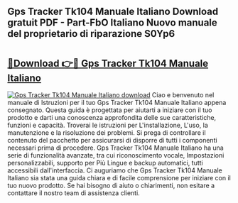 ## Gps Tracker Tk104 Manuale Italiano Download gratuit PDF - Part-FbO Italiano Nuovo manuale del proprietario di riparazione S0Yp6

# <h2><a href="http://dfgjg7.blite.top/?on=Gps+Tracker+Tk104+Manuale+Italiano">🔗Download 👉🔴 Gps Tracker Tk104 Manuale Italiano</a></h2>

[![Gps Tracker Tk104 Manuale Italiano download](https://i.imgur.com/lujVjoI.png)](http://dfgjg7.blite.top/?on=Gps+Tracker+Tk104+Manuale+Italiano)
Ciao e benvenuto nel manuale di Istruzioni per il tuo Gps Tracker Tk104 Manuale Italiano appena consegnato. Questa guida è progettata per aiutarti a iniziare con il tuo prodotto e darti una conoscenza approfondita delle sue caratteristiche, funzioni e capacità. Troverai le istruzioni per L'installazione, L'uso, la manutenzione e la risoluzione dei problemi. Si prega di controllare il contenuto del pacchetto per assicurarsi di disporre di tutti i componenti necessari prima di procedere. Gps Tracker Tk104 Manuale Italiano ha una serie di funzionalità avanzate, tra cui riconoscimento vocale, Impostazioni personalizzabili, supporto per Più Lingue e backup automatici, tutti accessibili dall'interfaccia. Ci auguriamo che Gps Tracker Tk104 Manuale Italiano sia stata una guida chiara e di facile comprensione per iniziare con il tuo nuovo prodotto. Se hai bisogno di aiuto o chiarimenti, non esitare a contattare il nostro team di assistenza clienti.

